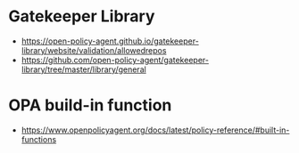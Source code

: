 # Gatekeeper Library

* https://open-policy-agent.github.io/gatekeeper-library/website/validation/allowedrepos
* https://github.com/open-policy-agent/gatekeeper-library/tree/master/library/general

# OPA build-in function

* https://www.openpolicyagent.org/docs/latest/policy-reference/#built-in-functions